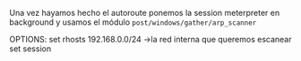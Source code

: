 Una vez hayamos hecho el autoroute ponemos la session meterpreter en background y usamos el módulo `post/windows/gather/arp_scanner`

OPTIONS:
set rhosts 192.168.0.0/24 ->la red interna que queremos escanear
set session
